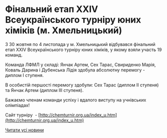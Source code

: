 # Фінальний етап XХIV Всеукраїнського турнiру юних хiмiкiв (м. Хмельницький)

З 30 жовтня по 4 листопада у м. Хмельницький відбувався фінальний етап XХIV Всеукраїнського турнiру юних хiмiкiв, у якому взяли участь 19 команд.

Команда ЛФМЛ у складі: Янчак Артем, Сех Тарас, Свириденко Марія, Коваль Дарина і Дубенська Лідія здобула абсолютну перемогу - диплом І ступеня.

В особистій першості перемогу здобули: Сех Тарас (диплом ІІ ступеня) та Янчак Артем (диплом ІІІ ступеня).

Бажаємо членам команди успіху і вдалого виступу на учнівських олімпіадах!

Сайт турніру  - [http://chemturnir.org.ua/index_u.htm](http://chemturnir.org.ua/index_u.htm)

[Читати усі новини](/news)

